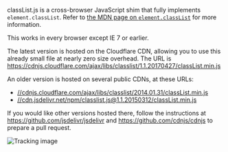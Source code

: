 classList.js is a cross-browser JavaScript shim that fully implements `element.classList`. Refer to [the MDN page on `element.classList`][1] for more information.

This works in every browser except IE 7 or earlier.

The latest version is hosted on the Cloudflare CDN, allowing you to use this already small file at nearly zero size overhead. The URL is
https://cdnjs.cloudflare.com/ajax/libs/classlist/1.1.20170427/classList.min.js

An older version is hosted on several public CDNs, at these URLs:
  - [//cdnjs.cloudflare.com/ajax/libs/classlist/2014.01.31/classList.min.js](//cdnjs.cloudflare.com/ajax/libs/classlist/2014.01.31/classList.min.js)
  - [//cdn.jsdelivr.net/npm/classlist.js@1.1.20150312/classList.min.js](//cdn.jsdelivr.net/classlist/2014.01.31/classList.min.js)

If you would like other versions hosted there, follow the instructions at 
https://github.com/jsdelivr/jsdelivr
and
https://github.com/cdnjs/cdnjs
to prepare a pull request.

![Tracking image](https://in.getclicky.com/212712ns.gif)

  [1]: https://developer.mozilla.org/en/DOM/element.classList "MDN / DOM / element.classList"
